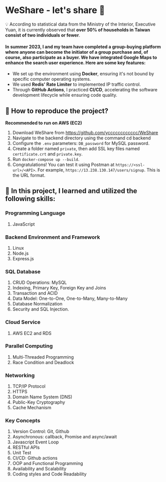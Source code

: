 # WeShare - let's share 🍻
💡 According to statistical data from the Ministry of the Interior, Executive Yuan, it is currently observed that **over 50% of households in Taiwan consist of two individuals or fewer**. 

#### In summer 2023, I and my team have completed a group-buying platform where anyone can become the initiator of a group purchase and, of course, also participate as a buyer. We have integrated Google Maps to enhance the search user experience. Here are some key features:

* We set up the environment using **Docker**, ensuring it's not bound by specific computer operating systems.
* We used **Redis' Rate Limiter** to implemented IP traffic control.
* Through **GitHub Actions**, I practiced **CI/CD**, accelerating the software development lifecycle while ensuring code quality.

## 🚀 How to reproduce the project?
**Recommended to run on AWS (EC2)**
1. Download WeShare from https://github.com/ycccccccccccc/WeShare
2. Navigate to the backend directory using the command cd backend
3. Configure the `.env` parameters: `DB_password` for MySQL password.
4. Create a folder named `private`, then add SSL key files named `certificate.crt` and `private.key`.
5. Run `docker-compose up --build`.
6. Congratulations! You can test it using Postman at `https://<ssl-url>/<API>`. For example, `https://13.238.130.147/users/signup`. This is the URL format.

## 🚀 In this project, I learned and utilized the following skills:
### Programming Language
1. JavaScript

### Backend Environment and Framework
1. Linux
2. Node.js
3. Express.js

### SQL Database
1. CRUD Operations: MySQL
2. Indexing, Primary Key, Foreign Key and Joins
3. Transaction and ACID
4. Data Model: One-to-One, One-to-Many, Many-to-Many
5. Database Normalization
6. Security and SQL Injection. 

### Cloud Service
1. AWS EC2 and RDS

### Parallel Computing
1. Multi-Threaded Programming
2. Race Condition and Deadlock

### Networking
1. TCP/IP Protocol
2. HTTPS
3. Domain Name System (DNS)
4. Public-Key Cryptography
5. Cache Mechanism

### Key Concepts
1. Version Control: Git, Github
2. Asynchronous: callback, Promise and async/await 
3. Javascript Event Loop
4. RESTful APIs
5. Unit Test
6. CI/CD: Github actions
7. OOP and Functional Programming
8. Availability and Scalability
9. Coding styles and Code Readability

